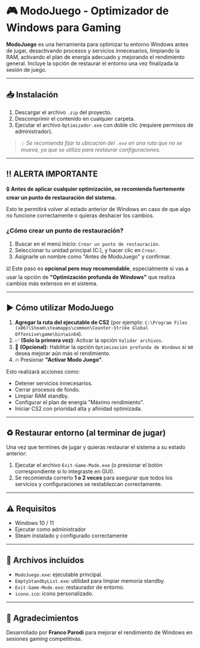 # 🎮 ModoJuego - Optimizador de Windows para Gaming

**ModoJuego** es una herramienta para optimizar tu entorno Windows antes de jugar, desactivando procesos y servicios innecesarios, limpiando la RAM, activando el plan de energía adecuado y mejorando el rendimiento general. Incluye la opción de restaurar el entorno una vez finalizada la sesión de juego.

---

## 📥 Instalación

1. Descargar el archivo `.zip` del proyecto.
2. Descomprimir el contenido en cualquier carpeta.
3. Ejecutar el archivo `Optimizador.exe` con doble clic (requiere permisos de administrador).

> 💡 *Se recomienda fijar la ubicación del `.exe` en una ruta que no se mueva, ya que se utiliza para restaurar configuraciones.*

---

## ‼️ ALERTA IMPORTANTE

🔒 **Antes de aplicar cualquier optimización, se recomienda fuertemente crear un punto de restauración del sistema.**

Esto te permitirá volver al estado anterior de Windows en caso de que algo no funcione correctamente o quieras deshacer los cambios.

### ¿Cómo crear un punto de restauración?

1. Buscar en el menú Inicio: `Crear un punto de restauración`.
2. Seleccionar tu unidad principal (C:), y hacer clic en `Crear`.
3. Asignarle un nombre como "Antes de ModoJuego" y confirmar.

☑️ Este paso es **opcional pero muy recomendable**, especialmente si vas a usar la opción de **"Optimización profunda de Windows"** que realiza cambios más extensos en el sistema.

---

## ▶️ Cómo utilizar ModoJuego

1. **Agregar la ruta del ejecutable de CS2** (por ejemplo: `C:\Program Files (x86)\Steam\steamapps\common\Counter-Strike Global Offensive\game\bin\win64`).
2. ✅ **(Solo la primera vez)**: Activar la opción `Validar archivos`.
3. 🧰 **(Opcional)**: Habilitar la opción `Optimización profunda de Windows` si se desea mejorar aún más el rendimiento.
4. 🔥 Presionar **"Activar Modo Juego"**.

Esto realizará acciones como:
- Detener servicios innecesarios.
- Cerrar procesos de fondo.
- Limpiar RAM standby.
- Configurar el plan de energía "Máximo rendimiento".
- Iniciar CS2 con prioridad alta y afinidad optimizada.

---

## ♻️ Restaurar entorno (al terminar de jugar)

Una vez que termines de jugar y quieras restaurar el sistema a su estado anterior:

1. Ejecutar el archivo `Exit-Game-Mode.exe` (o presionar el botón correspondiente si lo integraste en GUI).
2. Se recomienda correrlo **1 o 2 veces** para asegurar que todos los servicios y configuraciones se restablezcan correctamente.

---

## ⚠️ Requisitos

- Windows 10 / 11
- Ejecutar como administrador
- Steam instalado y configurado correctamente

---

## 📁 Archivos incluidos

- `ModoJuego.exe`: ejecutable principal.
- `EmptyStandbyList.exe`: utilidad para limpiar memoria standby.
- `Exit-Game-Mode.exe`: restaurador de entorno.
- `icono.ico`: ícono personalizado.

---

## 🙌 Agradecimientos

Desarrollado por **Franco Parodi** para mejorar el rendimiento de Windows en sesiones gaming competitivas.
